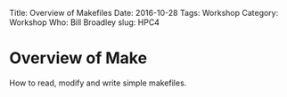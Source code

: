 Title: Overview of Makefiles
Date: 2016-10-28
Tags: Workshop
Category: Workshop
Who: Bill Broadley
slug: HPC4

# Overview of Make 

How to read, modify and write simple makefiles.


